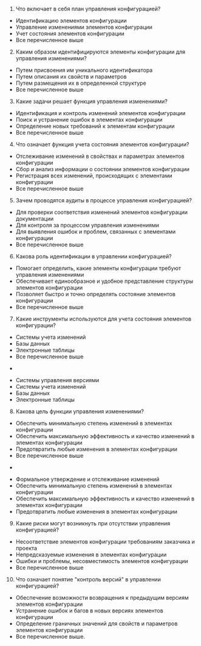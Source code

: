 1. Что включает в себя план управления конфигурацией?
- Идентификацию элементов конфигурации
- Управление изменениями элементов конфигурации
- Учет состояния элементов конфигурации
- Все перечисленное выше

2. Каким образом идентифицируются элементы конфигурации для управления изменениями?
- Путем присвоения им уникального идентификатора
- Путем описания их свойств и параметров
- Путем размещения их в определенной структуре
- Все перечисленное выше

3. Какие задачи решает функция управления изменениями?
- Идентификация и контроль изменений элементов конфигурации
- Поиск и устранение ошибок в элементах конфигурации
- Определение новых требований к элементам конфигурации
- Все перечисленное выше

4. Что означает функция учета состояния элементов конфигурации?
- Отслеживание изменений в свойствах и параметрах элементов конфигурации
- Сбор и анализ информации о состоянии элементов конфигурации
- Регистрация всех изменений, происходящих с элементами конфигурации
- Все перечисленное выше

5. Зачем проводятся аудиты в процессе управления конфигурацией?
- Для проверки соответствия изменений элементов конфигурации документации
- Для контроля за процессом управления изменениями
- Для выявления ошибок и проблем, связанных с элементами конфигурации
- Все перечисленное выше

6. Какова роль идентификации в управлении конфигурацией?
- Помогает определить, какие элементы конфигурации требуют управления изменениями
- Обеспечивает единообразное и удобное представление структуры элементов конфигурации
- Позволяет быстро и точно определять состояние элементов конфигурации
- Все перечисленное выше

7. Какие инструменты используются для учета состояния элементов конфигурации?
- Системы учета изменений
- Базы данных
- Электронные таблицы
- Все перечисленное выше

*
- Системы управления версиями
- Системы учета изменений
- Базы данных
- Электронные таблицы

8. Какова цель функции управления изменениями?
- Обеспечить минимальную степень изменений в элементах конфигурации
- Обеспечить максимальную эффективность и качество изменений в элементах конфигурации
- Предотвратить любые изменения в элементах конфигурации
- Все перечисленное выше

*
- Формальное утверждение и отслеживание изменений
- Обеспечить минимальную степень изменений в элементах конфигурации
- Обеспечить максимальную эффективность и качество изменений в элементах конфигурации
- Предотвратить любые изменения в элементах конфигурации

9. Какие риски могут возникнуть при отсутствии управления конфигурацией?
- Несоответствие элементов конфигурации требованиям заказчика и проекта
- Непредсказуемые изменения в элементах конфигурации
- Ошибки и проблемы, несовместимость элементов конфигурации
- Все перечисленное выше

10. Что означает понятие "контроль версий" в управлении конфигурацией?
- Обеспечение возможности возвращения к предыдущим версиям элементов конфигурации
- Устранение ошибок и багов в новых версиях элементов конфигурации
- Определение граничных значений для свойств и параметров элементов конфигурации
- Все перечисленное выше.
